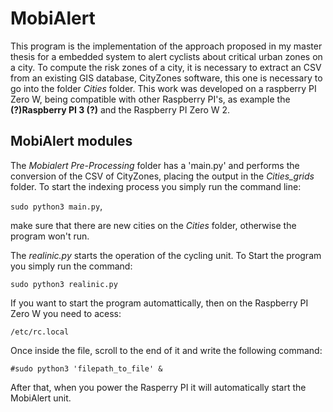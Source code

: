 # MobiAlert 

This program is the implementation of the approach proposed in my master thesis for a embedded system to alert cyclists about critical urban zones on a city.
To compute the risk zones of a city, it is necessary to extract an CSV from an existing GIS database, CityZones software, this one is necessary to go into the folder *Cities* folder. 
This work was developed on a raspberry PI Zero W, being compatible with other Raspberry PI's, as example the **(?)Raspberry PI 3 (?)** and the Raspberry PI Zero W 2.

## MobiAlert modules
The *Mobialert Pre-Processing* folder has a 'main.py' and performs the conversion of the CSV of CityZones, placing the output in the *Cities_grids* folder.
To start the indexing process you simply run the command line: 

`sudo python3 main.py`,

make sure that there are new cities on the *Cities* folder, otherwise the program won't run.

The *realinic.py* starts the operation of the cycling unit. To Start the program you simply run the command: 

`sudo python3 realinic.py`

If you want to start the program automattically, then on the Raspberry PI Zero W you need to acess: 

  `/etc/rc.local` 
  
Once inside the file, scroll to the end of it and write the following command: 

`#sudo python3 'filepath_to_file' &` 

After that, when you power the Rasperry PI it will automatically start the MobiAlert unit.


